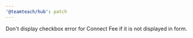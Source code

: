 ```yaml
---
'@teamteach/hub': patch
---
```


Don't display checkbox error for Connect Fee if it is not displayed in form.
